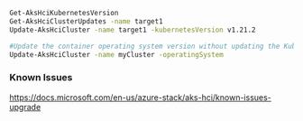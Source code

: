 ```bash
Get-AksHciKubernetesVersion
Get-AksHciClusterUpdates -name target1
Update-AksHciCluster -name target1 -kubernetesVersion v1.21.2

#Update the container operating system version without updating the Kubernetes version
Update-AksHciCluster -name myCluster -operatingSystem

```

### Known Issues
https://docs.microsoft.com/en-us/azure-stack/aks-hci/known-issues-upgrade
